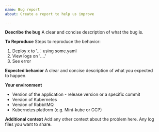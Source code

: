```yaml
---
name: Bug report
about: Create a report to help us improve

---
```


**Describe the bug**
A clear and concise description of what the bug is.

**To Reproduce**
Steps to reproduce the behavior:
1. Deploy x to '...' using some.yaml
2. View logs on '....'
3. See error

**Expected behavior**
A clear and concise description of what you expected to happen.

**Your environment**
* Version of the application - release version or a specific commit
* Version of Kubernetes
* Version of RabbitMQ
* Kubernetes platform (e.g. Mini-kube or GCP)

**Additional context**
Add any other context about the problem here. Any log files you want to share.
